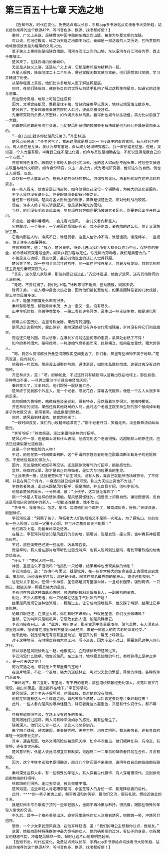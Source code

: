# 第三百五十七章 天选之地
        【告知书友，时代在变化，免费站点难以长存，手机app多书源站点切换看书大势所趋，站长给你推荐的这个换源APP，听书音色多、换源、找书都好使！】
       秦岭，广义上来说，是横贯古中国中部的东西走向山脉，被尊为华夏文明的龙脉。
       可以说，它地位极高，称之为天选之地都不为过，秦岭是一部活着的人文历史，它所贯穿的地域曾绽放出最为璀璨的文明火光。
       至于狭义上秦岭则是指陕西南部、渭河与汉江之间的山地，东以灞河与丹江河谷为界，西止于嘉陵江。
       楚风来了，在陕西境内的秦岭中。
       无论是从狭义上讲，还是从广义上讲，它都是秦岭最为精粹的一段。
       外星人很强，降临地球二十二个年头，便已掌握无数文献与古册，他们洞悉古代地貌，学习并精通了历史。
       从某种程度上来说，他们比许多地球人更了解这颗星辰。
       同时，在他们降临前，就在各自的的世界从前贤手札内了解过这颗生命星球，知道它的过往与旧事。
       而这部分真相，地球上可能已经没有！
       因为，文明曾经断层，整颗星球干枯，曾经的璀璨早已湮灭，地球已然没落无数岁月。
       楚风到了，在秦岭跟先秦研究院的人汇合，彼此间相谈甚欢。
       先秦研究院的负责人齐宏林，如今满头发丝乌黑，看得出他如今状态极佳，实力比以前强了一大截。
       他跟楚风也算是多次打交道，当初楚风所获得的蛟魔拳玉石块就是他为孙儿齐晟赔罪而奉上的。
       “一会儿进山就多仰仗楚风兄弟了。”齐宏林道。
       楚风点头笑道：“齐老客气了，我来这里就是想见识一下传说中的秦岭古地，有人称它为神山，有人说它是龙脉，我认为都有道理，自从成为场域研究者后，我一直想踏足这里。但是，我知道一个人力量有限，毕竟我已经不是进化者，如今与其说是相助各位，不如说是满足我自己的一个心愿。”
       齐宏林神色复杂，眼前这个年轻人曾经叱咤风云，压的各大财阀抬不起头来，还险些灭掉通古联盟与地外文明所，如今身份转变，失去一身战力，成为场域研究者，他却这么的自然，倒也让人感慨，叹息。
       自然有一些人露出异色，想到从前的张扬的楚风，可谓强势无比，再看到他现在这种温和的姿态。
       在一些人看来，他也算是认清形势，如今他将自己定位一个辅助者，为强大的进化者服务。
       不少人虽然没有说什么，但是眼底深处却有兴奋之光。
       曾经有一段时间，楚风将各大财阀压的很惨，简直是谈楚色变，面对他时战战兢兢。
       现在，许多人终于可以骄傲起来，像是某种荣光的回归。
       当然，他们没有明着表现出来，毕竟现在各方都需要场域研究者配合，需要楚风出手开启山川。
       不远处，蛤蟆斜着眼睛，一会儿看向楚风，一会儿又看向那些人。
       它在腹诽，一个骗子，一个邪恶的场域研究者，忒不是东西，姿态放的这么低，估计又没憋好主意。
       它看向那些人时，冷笑不已，谁是弱者，这些人估计拎不清，谁是饿狼，谁是绵羊，一旦揭开，估计许多人都要哭死。
       齐宏林微笑，道：“放心，楚风兄弟，待会儿进山我们所有人都会以你为中心，保护你的安全，如今场域研究者最金贵，如果非要形容与定位，你是脑力劳动者，我们是卖苦力的。”
       不管是真心也好，假意也罢，最起码他说出的话让人觉得舒服。
       楚风笑了笑，跟一些相关高层打过招呼，他一直在寻找外星人，可是没有发现，目前见到的还主要是先秦研究院的人。
       “其实，这次是几家联手，那位前辈已经进山。”齐宏林说道，他告诉楚风，还有其他财阀的人马到来。
       “走吧，不要耽搁了，我们也上路。”徐玫等得不耐烦，扭动腰肢，婀娜多姿。
       财阀子弟，一些人眼中露出火热之色，因为他们被长辈告知，如果能跟降临者的儿女成婚，那么地位毋庸多说。
       山中，能量浓郁度比外面高很多。
       秦岭郁郁葱葱，植物异常丰茂，大山一重又一重，没有尽头。
       山中生机勃勃，鸟兽种类繁多，一路上看到许多异类，诞生出一些王级生物，都是进化所致。
       俯瞰古中国历史，这里号称龙脉，果然有其道理。
       楚风边走边看地势，露出惊容，秦岭深处疑似有许多古代场域残痕，岁月没有将它们彻底磨灭。
       而这还只是外围，可以想象，在漫长岁月前这里何等的重要，最深处必然了不得！
       如今的秦岭很大，猿啼虎啸，一片原始气息扑面而来，巨藤横亘，如同蛮龙蛰伏，粗大的惊人。
       “嗯，我怎么觉得部分折叠空间跟现实空间重合了，你们看，那里有些植物不属于地球。”楚风说道，指向前方。
       他看到一片蓝海，那是漫山遍野的荆棘，通体湛蓝，如同水晶雕刻而成，这是过去没有过的物种。
       齐宏林点头，道：“嗯，的确如此，不过还好只有植物可以活着出现在地球上，那些巨兽、异种等出不来，一旦跨过雷池半步就会被焚成灰烬。”
       秦岭变大了，大半日后，他们跟另一股队伍汇合。
       楚风终于见到那个外星人，是一个老者，须发花白，穿着古代服饰，像是一个古人从很多年前走来。
       他的眼睛为黄褐色，略微有些淡金光彩，很有特点，虽然看着年岁很大，但精神矍铄。
       齐宏林说的没错，果然还有其他财阀的人马，此时这个老者正跟天神生物的那个被烧掉半截身子的老妪交谈，都带着笑，彼此像是很熟稔。
       同时，楚风看到林诺依，她竟然也来了。
       “一段时间没见，我们的小玫越来越漂亮了。”那个老者开口，笑着走来，淡金眼珠流动灿灿霞光。
       “李爷爷好！”徐玫笑道，走过来跟他亲热的打招呼。
       楚风心中一惊，但是面上没有什么表现，他感觉到这个老者很强，远超地球上的原住民，应该已经撕裂第七道枷锁。
       这是一个非常危险的人物！
       不过，他也在第一时间做出判断，这个所谓的李姓老者的地位那跟烧断半截身子的老妪相仿，不是地位最高的那批人。
       因为，无论是他和老妪平等交谈，还是跟徐玫客气的打招呼，都能感觉到。
       显然，徐玫的父辈，那才是真正的降临者，是实力与地位更高的生灵。
       “让我来猜一猜，这就是楚风吧？后生可畏。没有人教，靠自己就能参悟场域符号，了不得啊，并且在两三个月内，一身造诣就已经非常可观，称之为天纵之资也不为过。”
       李姓老者笑道，走过来跟楚风打招呼，很是热情，并且自我介绍，他叫李苍河。
       他拍着楚风的肩头，十分热络，道：“小伙子，这次就全靠你了！”
       跟一个外星人有这样的肢体接触，楚风感觉怪怪的，但是面上却很自然，谦逊而低调，说自还是场域研究领域中的新人，一切都还在摸索，愧不敢当。
       “李爷爷，我很伤心，菡芝、星河、武成他们三个都死了，被烧成灰烬，好惨。”徐玫说道，眼圈微红。
       李苍河叹道：“别哭了孩子，降临者大人们的后裔又不是第一次死去，为了探名山，以前也有一些人殒落，以后一定要小心啊，神可汗之墓目前还不能探！”
       他们再次上路，向着秦岭深处进发。
       在路上，李苍河详细告知楚风此行的目的地，很坦诚，说是发现一座古洞，当中竟有神兽蛋壳碎片。
       不过，那些蛋壳已经被一些猛兽、凶禽等吞食。
       而最早时，有人曾在那片地带听到过蛮龙叫声，也有人说听到过凰鸣，看到带着烈焰的幼禽焚烧高天。
       “什么？！”楚风大吃一惊。
       神兽、圣兽这么不值钱吗？他抓到一只蛤蟆，结果秦岭也出现类似的幼崽？
       李苍河感叹，道：“的确不可思议，就是域外，在一些非常强大的生命古星上也很难见到龙蛋、凰鸟卵，历经漫长岁月后，那已是传说，除非在排名最靠前的星辰上，或许还能找到。”
       这绝对关乎甚大，任何一头神兽、圣兽都是拥有至强血脉，一旦成长起来，强到离谱，一只而已，就能灭掉一颗极其强大的星辰。
       李苍河在强调这种血脉恐怖时，旁边的蛤蟆斜着眼睛看人，一副傲然的姿态。
       附近，不少人都无语，你一只蛤蟆在这里牛气哄哄的干啥？
       结果楚风发现它这种做派后，一脚踹过去，让它成为滚地葫芦，他又踩了两脚，结果让它鼻青脸肿。
       蛤蟆泪眼汪汪，在那里大骂，你们有眼不识泰山，爷就是圣兽，你们没张眼睛吗？
       当然，它的叫声只是呱呱声，它没敢发出人语，怕楚风胖揍它。
       李苍河接着开口，道：“此外，初步确定，那座古洞中能量很浓郁，瑞气蒸腾，有人活着从那里逃出来，据说曾在那里听到石壁发出诵经声，像是一部宏大的而古老的深奥经文。”
       他来此地，就是想确定有没有圣兽幼崽，是否真的有一篇无上呼吸法。
       对于这种地带，有时候自身强大也无用，闯不进去，因为专业不对口，需要楚风这种人同行才行。
       所以得悉楚风跟徐玫在一起，他很高兴，立刻请徐玫带楚风过来。
       李苍河没什么隐瞒，他告诉楚风，在过去时，地球极其灿烂的年代，秦岭算得上是神之净土，是一片天选之地！
       何为天选之地，那就是上天都垂青的宝地！
       在这片地带，不止一个圣地，强大的道统林立，可以说无比的繁盛，异常的辉煌，各种传承门派诸多。
       “秦岭地下，有古皇朝，有圣地，有不朽的道观，那些道统都曾经无比强大，没落后被岁月淹没，被山川覆盖，遗迹都葬在地下。”李苍河感叹。
       楚风惊讶，这个老头子很坦然，也很直接，竟对他竟没有隐瞒。
       他现在知道有这么一片辉煌之地，自然要探个清楚，以后肯定要将整片秦岭翻过来！
       此时，一些人看向楚风的眼神怪怪的，降临者竟这么器重他，真是有什么说什么，都不瞒着。
       只有林诺依很平淡，在路上没有过多的表示。
       楚风跟她打过招呼，两人间有种平淡如水的感觉，竟有些陌生了。
       随着深入，他们又汇合一批人，至此人马总算到齐。
       来了四个财阀，通古联盟、先秦研究院、天神生物、地外文明所，都派来强者，还有各自的年轻一代跟来长见识。
       其中，通古联盟、地外文明所险些被楚风灭掉，如今再次相见，他们眼神复杂，有冷意，有畏惧，还有幸灾乐祸。
       楚风意识到，外星人彼此间相互间有默契，最起码二十二年前的降临者目前在合作，并没有为敌。
       因为，这个李姓老者和老妪很融洽，而且几个财阀联手来秦岭，说明各自背后的底蕴都有联系。
       秦岭深处这群人中，有一些特殊的年轻人，有人穿着古代服饰，有人穿着很现代，见到徐玫后都热络的打招呼。
       徐玫跟他们很熟，走过去交谈，彼此交情不错。
       楚风知道，这些年轻人肯定跟李星河、余菡芝等人的身份一样，都是降临者的后代。
       此时，****的一些子弟也上前，都带着温和的笑容，跟他们交流，很有礼貌，想拉近彼此的关系。
       就是财阀中平日眼高于顶的一些年轻丽人，也都不再冷傲与矜持，很热情，跟那些特殊的年轻人愉快的交谈。
       不久后，其中一个格外美丽出众、姿容异常美艳的女人注意到楚风，她微微一笑，冲楚风打招呼。
       很快，一个少女来到楚风身边，在他耳畔轻语，道：“我们的琳公主想和你认识，做朋友。”
       说罢，她指向那特特殊群体中最为惊艳的女人，她的确美丽的过分，有仙子的身姿，也有魔女的魅惑气韵，冲着楚风嫣然一笑，顿时让这片山地都明亮起来。
       【告知书友，时代在变化，免费站点难以长存，手机app多书源站点切换看书大势所趋，站长给你推荐的这个换源APP，听书音色多、换源、找书都好使！】